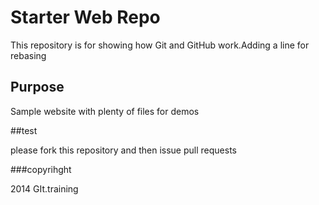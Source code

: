 # Starter Web Repo

This repository is for showing how Git and GitHub work.Adding a line for rebasing

## Purpose

Sample website with plenty of files for demos

##test

please fork this repository and then issue pull requests

###copyrihght

2014 GIt.training